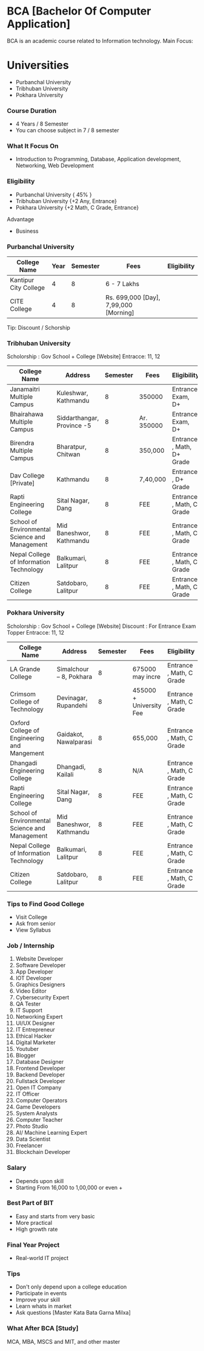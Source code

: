 # BCA [Bachelor Of Computer Application]
BCA is an academic course related to Information technology. Main Focus:  

# Universities
- Purbanchal University
- Tribhuban University 
- Pokhara University

### Course Duration
- 4 Years / 8 Semester
- You can choose subject in 7 / 8 semester

### What It Focus On
- Introduction to Programming, Database, Application development, Networking, Web Development

### Eligibility
- Purbanchal University { 45% }
- Tribhuban University {+2 Any, Entrance}
- Pokhara University {+2 Math, C Grade, Entrance}


Advantage
- Business

### Purbanchal University

| College Name  |   Year | Semester | Fees | Eligibility | 
| ------------- | -------------  | -------------  | -------------  | -------------  |
| Kantipur City College  | 4 | 8 | 6 - 7 Lakhs |  |
| CITE College	 |  4 | 8 |  Rs. 699,000 [Day], 7,99,000 [Morning]|   |

Tip: Discount / Schorship


### Tribhuban University
Scholorship : Gov School + College [Website] 
Entracce: 11, 12

| College Name  |   Address | Semester | Fees | Eligibility | 
| ------------- | -------------  | -------------  | -------------  | -------------  |
| Janamaitri Multiple Campus   | Kuleshwar, Kathmandu | 8 | 350000 | Entrance Exam, D+ |
| Bhairahawa Multiple Campus  | Siddarthangar, Province -5 | 8 |  Ar. 350000  | Entrance Exam, D+ |
| Birendra Multiple Campus | Bharatpur, Chitwan | 8 | 350,000 | Entrance , Math, D+ Grade  |
| Dav College [Private] | Kathmandu| 8 |  7,40,000 |  Entrance , D+ Grade |
| Rapti Engineering College	 | Sital Nagar, Dang | 8 | FEE | Entrance , Math, C Grade  |
| School of Environmental Science and Management | Mid Baneshwor, Kathmandu | 8 | FEE | Entrance , Math, C Grade   |
| Nepal College of Information Technology | Balkumari, Lalitpur | 8 | FEE | Entrance , Math, C Grade  |
| Citizen College	 | Satdobaro, Lalitpur | 8 | FEE | Entrance , Math, C Grade  |



### Pokhara University
Scholorship : Gov School + College [Website]
Discount : For Entrance Exam Topper
Entracce: 11, 12

| College Name  |   Address | Semester | Fees | Eligibility | 
| ------------- | -------------  | -------------  | -------------  | -------------  |
| LA Grande  College  | Simalchour – 8, Pokhara | 8 | 675000 may incre | Entrance , Math, C Grade |
| Crimsom College of Technology  | Devinagar, Rupandehi | 8 |  455000 + University Fee  | Entrance , Math, C Grade  |
| Oxford College of Engineering and Mangement	 | Gaidakot, Nawalparasi | 8 | 655,000 | Entrance , Math, C Grade   |
| Dhangadi Engineering College | Dhangadi, Kailali | 8 |  N/A |  Entrance , Math, C Grade  |
| Rapti Engineering College	 | Sital Nagar, Dang | 8 | FEE | Entrance , Math, C Grade  |
| School of Environmental Science and Management | Mid Baneshwor, Kathmandu | 8 | FEE | Entrance , Math, C Grade   |
| Nepal College of Information Technology | Balkumari, Lalitpur | 8 | FEE | Entrance , Math, C Grade  |
| Citizen College	 | Satdobaro, Lalitpur | 8 | FEE | Entrance , Math, C Grade  |


### Tips to Find Good College
- Visit College
- Ask from senior
- View Syllabus    

### Job / Internship
1. Website Developer 
2. Software Developer 
3. App Developer
4. IOT Developer 
5. Graphics Designers 
6. Video Editor
7. Cybersecurity Expert
8. QA Tester
9. IT Support
10. Networking Expert
11. UI/UX Designer 
12. IT Entrepreneur
13. Ethical Hacker
14. Digital Marketer
15. Youtuber 
16. Blogger
17. Database Designer
18. Frontend Developer 
19. Backend Developer 
20. Fullstack Developer 
21. Open IT Company 
22. IT Officer 
23. Computer Operators 
24. Game Developers 
25. System Analysts 
26. Computer Teacher
27. Photo Studio
28. AI/ Machine Learning Expert 
29. Data Scientist 
30. Freelancer
31. Blockchain Developer

### Salary
- Depends upon skill
- Starting From 16,000 to 1,00,000 or even + 

### Best Part of BIT
- Easy and starts from very basic
- More practical
- High growth rate


### Final Year Project
- Real-world IT project

### Tips
- Don't only depend upon a college education
- Participate in events
- Improve your skill
- Learn whats in market
- Ask questions [Master Kata Bata Garna Milxa]

### What After BCA [Study]
MCA, MBA, MSCS and MIT, and other master
